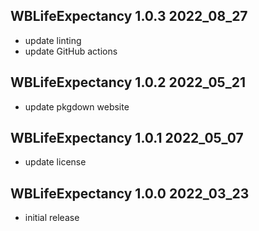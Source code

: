 ## WBLifeExpectancy 1.0.3 2022_08_27

* update linting
* update GitHub actions

## WBLifeExpectancy 1.0.2 2022_05_21

* update pkgdown website

## WBLifeExpectancy 1.0.1 2022_05_07

* update license

## WBLifeExpectancy 1.0.0 2022_03_23

* initial release